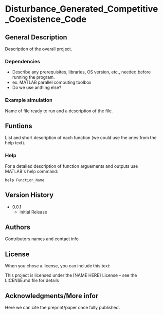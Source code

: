 # Disturbance_Generated_Competitive_Coexistence_Code

## General Description

Description of the overall project.

### Dependencies

* Describe any prerequisites, libraries, OS version, etc., needed before running the program.
* ex. MATLAB parallel computing toolbox
* Do we use anthing else?

### Example simulation

Name of file ready to run and a description of the file. 

## Funtions

List and short description of each function (we could use the ones from the help text).


### Help

For a detailed description of function arguements and outputs use MATLAB's help command:
```
help Function_Name
```

## Version History

* 0.0.1
    * Initial Release 

## Authors

Contributors names and contact info



## License

When you chose a license, you can include this text:

This project is licensed under the [NAME HERE] License - see the LICENSE.md file for details

## Acknowledgments/More infor

Here we can cite the preprint/paper once fully published.
